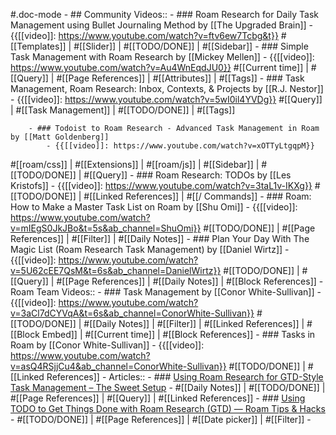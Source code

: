 #.doc-mode
    - ## Community Videos::
        - ### Roam Research for Daily Task Management using Bullet Journaling Method by [[The Upgraded Brain]]
            - {{[[video]]: https://www.youtube.com/watch?v=ftv6ew7Tcbg&t}}
#[[Templates]] | #[[Slider]] | #[[TODO/DONE]] | #[[Sidebar]]
        - ### Simple Task Management with Roam Research by [[Mickey Mellen]]
            - {{[[video]]: https://www.youtube.com/watch?v=Au4WnEqdJU0}}
#[[Current time]] | #[[Query]] | #[[Page References]] | #[[Attributes]] | #[[Tags]]
        - ### Task Management, Roam Research: Inbox, Contexts, & Projects by [[R.J. Nestor]]
            - {{[[video]]: https://www.youtube.com/watch?v=5wI0il4YVDg}}
#[[Query]] | #[[Task Management]] | #[[TODO/DONE]] | #[[Tags]] 

        - ### Todoist to Roam Research - Advanced Task Management in Roam by [[Matt Goldenberg]]
            - {{[[video]]: https://www.youtube.com/watch?v=xOTTyLtgqpM}}
#[[roam/css]] | #[[Extensions]] | #[[roam/js]] | #[[Sidebar]] | #[[TODO/DONE]] | #[[Query]]
        - ### Roam Research: TODOs by [[Les Kristofs]]
            - {{[[video]]: https://www.youtube.com/watch?v=3taL1v-IKXg}}
#[[TODO/DONE]] | #[[Linked References]] | #[[/ Commands]]
        - ### Roam: How to Make a Master Task List on Roam by [[Shu Omi]]
            - {{[[video]]: https://www.youtube.com/watch?v=mIEgS0JkJBo&t=5s&ab_channel=ShuOmi}}
#[[TODO/DONE]] | #[[Page References]] | #[[Filter]] | #[[Daily Notes]] 
        - ### Plan Your Day With The Magic List (Roam Research Task Management) by [[Daniel Wirtz]]
            - {{[[video]]: https://www.youtube.com/watch?v=5U62cEE7QsM&t=6s&ab_channel=DanielWirtz}}
#[[TODO/DONE]] | #[[Query]] | #[[Page References]] | #[[Daily Notes]] | #[[Block References]] 
    - Roam Team Videos::
        - ### Task Management by [[Conor White-Sullivan]]
            - {{[[video]]: https://www.youtube.com/watch?v=3aCl7dCYVqA&t=6s&ab_channel=ConorWhite-Sullivan}}
#[[TODO/DONE]] | #[[Daily Notes]] | #[[Filter]] | #[[Linked References]] | #[[Block Embed]] | #[[Current time]] | #[[Block References]]
        - ### Tasks in Roam by [[Conor White-Sullivan]]
            - {{[[video]]: https://www.youtube.com/watch?v=asQ4RSjjCu4&ab_channel=ConorWhite-Sullivan}}
#[[TODO/DONE]] | #[[Linked References]] 
    - Articles::
        - ### [Using Roam Research for GTD-Style Task Management – The Sweet Setup](https://thesweetsetup.com/using-roam-research-for-gtd-style-task-management/)
            - #[[Daily Notes]] | #[[TODO/DONE]] | #[[Page References]] | #[[Query]] | #[[Linked References]] 
        - ### [Using TODO to Get Things Done with Roam Research (GTD) — Roam Tips & Hacks](https://www.roamtips.com/home/use-todo-get-things-done-roam-research-gtd)
            - #[[TODO/DONE]] | #[[Page References]] | #[[Date picker]] | #[[Filter]]
    - 
